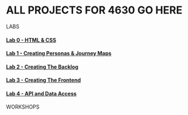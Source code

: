# ALL PROJECTS FOR 4630 GO HERE

LABS
#### <a href="https://github.com/mtwbusiness102/ACCTMIS-4630-LAB-1"> Lab 0 - HTML & CSS </a>
#### <a href="https://github.com/mtwbusiness102/ACCTMIS-4630-LAB-1"> Lab 1 - Creating Personas & Journey Maps </a>
#### <a href="https://github.com/HIDDEN-DRUM"> Lab 2 - Creating The Backlog </a>
#### <a href="https://github.com/HIDDEN-DRUM/HIDDEN-DRUM-WEB"> Lab 3 - Creating The Frontend </a>
#### <a href="https://github.com/HIDDEN-DRUM/HIDDEN-DRUM-API"> Lab 4 - API and Data Access </a>








WORKSHOPS



